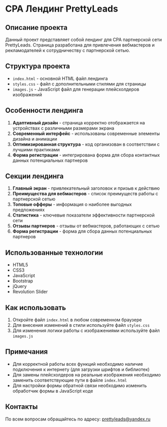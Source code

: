 # CPA Лендинг PrettyLeads

## Описание проекта

Данный проект представляет собой лендинг для CPA партнерской сети PrettyLeads. Страница разработана для привлечения вебмастеров и рекламодателей к сотрудничеству с партнерской сетью.

## Структура проекта

- `index.html` - основной HTML файл лендинга
- `styles.css` - файл с дополнительными стилями для страницы
- `images.js` - JavaScript файл для генерации плейсхолдеров изображений

## Особенности лендинга

1. **Адаптивный дизайн** - страница корректно отображается на устройствах с различными размерами экрана
2. **Современный интерфейс** - использованы современные элементы дизайна и анимации
3. **Оптимизированная структура** - код организован в соответствии с лучшими практиками
4. **Форма регистрации** - интегрирована форма для сбора контактных данных потенциальных партнеров

## Секции лендинга

1. **Главный экран** - привлекательный заголовок и призыв к действию
2. **Преимущества для вебмастеров** - список преимуществ работы с партнерской сетью
3. **Топовые офферы** - информация о наиболее выгодных предложениях
4. **Статистика** - ключевые показатели эффективности партнерской сети
5. **Отзывы партнеров** - отзывы от вебмастеров, работающих с сетью
6. **Форма регистрации** - форма для сбора данных потенциальных партнеров

## Использованные технологии

- HTML5
- CSS3
- JavaScript
- Bootstrap
- jQuery
- Revolution Slider

## Как использовать

1. Откройте файл `index.html` в любом современном браузере
2. Для внесения изменений в стили используйте файл `styles.css`
3. Для изменения логики работы с изображениями используйте файл `images.js`

## Примечания

- Для корректной работы всех функций необходимо наличие подключения к интернету (для загрузки шрифтов и библиотек)
- Для замены плейсхолдеров на реальные изображения необходимо заменить соответствующие пути в файле `index.html`
- Для настройки формы обратной связи необходимо изменить обработчик формы в JavaScript коде

## Контакты

По всем вопросам обращайтесь по адресу: prettyleads@yandex.ru